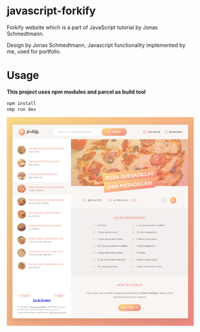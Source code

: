 # javascript-forkify

Forkify website which is a part of JavaScript tutorial by Jonas Schmedtmann.

Design by Jonas Schmedtmann, Javascript functionality implemented by me, used for portfolio.

# Usage

**This project uses npm modules and parcel as build tool**

```
npm install
nmp run dev
```

![](https://github.com/fatihfurkanaydemir/javascript-forkify/blob/master/page.png)
